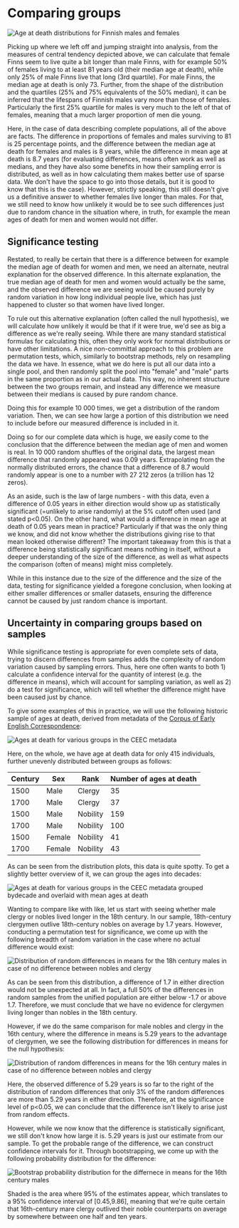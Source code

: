 # Comparing groups

![​​Age at death distributions for Finnish males and females](https://files.gitbook.com/v0/b/gitbook-x-prod.appspot.com/o/spaces%2F-LPB0-GYwxbJd7xOS0FD%2Fuploads%2F40q4PyUzBdojzGivyxok%2Fimage.png?alt=media\&token=449d7db5-0243-45ea-83d2-63a3477f5843)

Picking up where we left off and jumping straight into analysis, from the measures of central tendency depicted above, we can calculate that female Finns seem to live quite a bit longer than male Finns, with for example 50% of females living to at least 81 years old (their median age at death), while only 25% of male Finns live that long (3rd quartile). For male Finns, the median age at death is only 73. Further, from the shape of the distribution and the quartiles (25% and 75% equivalents of the 50% median), it can be inferred that the lifespans of Finnish males vary more than those of females. Particularly the first 25% quartile for males is very much to the left of that of females, meaning that a much larger proportion of men die young.

Here, in the case of data describing complete populations, all of the above are facts. The difference in proportions of females and males surviving to 81 is 25 percentage points, and the difference between the median age at death for females and males is 8 years, while the difference in mean age at death is 8.7 years (for evaluating differences, means often work as well as medians, and they have also some benefits in how their sampling error is distributed, as well as in how calculating them makes better use of sparse data. We don't have the space to go into those details, but it is good to know that this is the case). However, strictly speaking, this still doesn't give us a definitive answer to whether females live longer than males. For that, we still need to know how unlikely it would be to see such differences just due to random chance in the situation where, in truth, for example the mean ages of death for men and women would not differ.&#x20;

## Significance testing

Restated, to really be certain that there is a difference between for example the median age of death for women and men, we need an alternate, neutral explanation for the observed difference. In this alternate explanation, the true median age of death for men and women would actually be the same, and the observed difference we are seeing would be caused purely by random variation in how long individual people live, which has just happened to cluster so that women have lived longer.

To rule out this alternative explanation (often called the null hypothesis), we will calculate how unlikely it would be that if it were true, we'd see as big a difference as we're really seeing. While there are many standard statistical formulas for calculating this, often they only work for normal distributions or have other limitations. A nice non-committal approach to this problem are permutation tests, which, similarly to bootstrap methods, rely on resampling the data we have. In essence, what we do here is put all our data into a single pool, and then randomly split the pool into "female" and "male" parts in the same proportion as in our actual data. This way, no inherent structure between the two groups remain, and instead any difference we measure between their medians is caused by pure random chance.&#x20;

Doing this for example 10 000 times, we get a distribution of the random variation. Then, we can see how large a portion of this distribution we need to include before our measured difference is included in it.&#x20;

Doing so for our complete data which is huge, we easily come to the conclusion that the difference between the median age of men and women is real. In 10 000 random shuffles of the original data, the largest mean difference that randomly appeared was 0.09 years. Extrapolating from the normally distributed errors, the chance that a difference of 8.7 would randomly appear is one to a number with 27 212 zeros (a trillion has 12 zeros).&#x20;

As an aside, such is the law of large numbers - with this data, even a difference of 0.05 years in either direction would show up as statistically significant (=unlikely to arise randomly) at the 5% cutoff often used (and stated p<0.05). On the other hand, what would a difference in mean age at death of 0.05 years mean in practice? Particularly if that was the only thing we know, and did not know whether the distributions giving rise to that mean looked otherwise different? The important takeaway from this is that a difference being statistically significant means nothing in itself, without a deeper understanding of the size of the difference, as well as what aspects the comparison (often of means) might miss completely.

While in this instance due to the size of the difference and the size of the data, testing for significance yielded a foregone conclusion, when looking at either smaller differences or smaller datasets, ensuring the difference cannot be caused by just random chance is important.

## Uncertainty in comparing groups based on samples

While significance testing is appropriate for even complete sets of data, trying to discern differences from samples adds the complexity of random variation caused by sampling errors. Thus, here one often wants to both 1) calculate a confidence interval for the quantity of interest (e.g. the difference in means), which will account for sampling variation, as well as 2) do a test for significance, which will tell whether the difference might have been caused just by chance.

To give some examples of this in practice, we will use the following historic sample of ages at death, derived from metadata of the [Corpus of Early English Correspondence](http://www.helsinki.fi/varieng/CoRD/corpora/CEEC/index.html):

![Ages at death for various groups in the CEEC metadata](../../.gitbook/assets/668e82f8-363c-4123-ab7f-baa9d9368890.png)

Here, on the whole, we have age at death data for only 415 individuals, further unevenly distributed between groups as follows:

<table><thead><tr><th>Century</th><th>Sex</th><th>Rank</th><th data-type="number">Number of ages at death</th></tr></thead><tbody><tr><td>1500</td><td>Male</td><td>Clergy</td><td>35</td></tr><tr><td>1700</td><td>Male</td><td>Clergy</td><td>37</td></tr><tr><td>1500</td><td>Male</td><td>Nobility</td><td>159</td></tr><tr><td>1700</td><td>Male</td><td>Nobility</td><td>100</td></tr><tr><td>1500</td><td>Female</td><td>Nobility</td><td>41</td></tr><tr><td>1700</td><td>Female</td><td>Nobility</td><td>43</td></tr></tbody></table>

As can be seen from the distribution plots, this data is quite spotty. To get a slightly better overview of it, we can group the ages into decades:

![Ages at death for various groups in the CEEC metadata grouped bydecade and overlaid with mean ages at death](../../.gitbook/assets/edac5e92-7c3c-4b62-b78d-72fa5f00225f.png)

Wanting to compare like with like, let us start with seeing whether male clergy or nobles lived longer in the 18th century. In our sample, 18th-century clergymen outlive 18th-century nobles on average by 1.7 years. However, conducting a permutation test for significance, we come up with the following breadth of random variation in the case where no actual difference would exist:

![Distribution of random differences in means for the 18h century males in case of no difference between nobles and clergy](../../.gitbook/assets/d2fb5d6b-a4a7-41a8-9489-f685ede4c69d.png)

As can be seen from this distribution, a difference of 1.7 in either direction would not be unexpected at all. In fact, a full 50% of the differences in random samples from the unified population are either below -1.7 or above 1.7. Therefore, we must conclude that we have no evidence for clergymen living longer than nobles in the 18th century.&#x20;

However, if we do the same comparison for male nobles and clergy in the 16th century, where the difference in means is 5.29 years to the advantage of clergymen, we see the following distribution for differences in means for the null hypothesis:

![Distribution of random differences in means for the 16h century males in case of no difference between nobles and clergy](../../.gitbook/assets/9103681d-4739-4423-93ff-b41b226eda20.png)

Here, the observed difference of 5.29 years is so far to the right of the distribution of random differences that only 3% of the random differences are more than 5.29 years in either direction. Therefore, at the significance level of p<0.05, we can conclude that the difference isn't likely to arise just from random effects.

However, while we now know that the difference is statistically significant, we still don't know how large it is. 5.29 years is just our estimate from our sample. To get the probable range of the difference, we can construct confidence intervals for it. Through bootstrapping, we come up with the following probability distribution for the difference:

![Bootstrap probability distribution for the differnece in means for the 16th century males](../../.gitbook/assets/c2c8c52a-bd2f-4d1d-976f-022069a2edf5.png)

Shaded is the area where 95% of the estimates appear, which translates to a 95% confidence interval of \[0.45,9.86], meaning that we're quite certain that 16th-century mare clergy outlived their noble counterparts on average by somewhere between one half and ten years.
